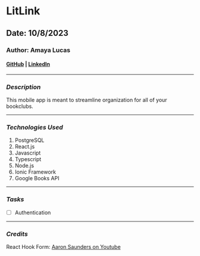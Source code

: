 # LitLink

## Date: 10/8/2023

### Author: Amaya Lucas

#### [GitHub](https://github.com/ajluc) | [LinkedIn](https://www.linkedin.com/in/amaya-lucas/)

---

### **_Description_**

This mobile app is meant to streamline organization for all of your bookclubs.

---

### **_Technologies Used_**

1. PostgreSQL
2. React.js
3. Javascript
4. Typescript
5. Node.js
6. Ionic Framework
7. Google Books API

<!-- ---

### **_Getting Started_**

On the home page, view a map with active Stoops. Click each Stoop to view the full posting with details and photos. Visitors can create their own user, post Stoops that they see out in the wild, edit/delete their posts, or mark others' Stoops as "collected" if they find that the item has been taken. -->

<!-- ---

### **_Screenshots_**

![Stooping Home](./public/img/stooping-home.png) -->

---

### **_Tasks_**

- [ ] Authentication

---

### **_Credits_**

React Hook Form: [Aaron Saunders on Youtube](https://www.youtube.com/watch?v=Kdgu075v2fM)
